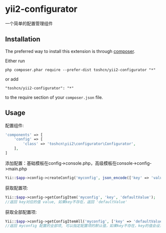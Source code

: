 yii2-configurator
=================
一个简单的配置管理组件

Installation
------------

The preferred way to install this extension is through [composer](http://getcomposer.org/download/).

Either run

```
php composer.phar require --prefer-dist toshcn/yii2-configurator "*"
```

or add

```
"toshcn/yii2-configurator": "*"
```

to the require section of your `composer.json` file.


Usage
-----

配置组件:

```php
'components' => [
    'config' => [
        'class' => 'toshcn\yii2\configurator\Configurator',
    ],
]

```

添加配置：基础模板在config->console.php，高级模板在console->config->main.php
```php
Yii::$app->config->createConfig('myconfig', json_encode(['key' => 'value']), 'my first config');
```

获取配置项:
```php
Yii::$app->config->getConfigItem('myconfig', 'key', 'defaultValue');
//返回 key对应的值 value, 如果key不存在，返回 'defaultValue'
```

获取全部配置项:
```php
Yii::$app->config->getConfigItemAll('myconfig', ['key' => 'defaultValue']);
//返回 myconfig 配置的全部项, 可以指定配置项的默认值，如果key不存在，key的值会设为'defaultValue'
```

